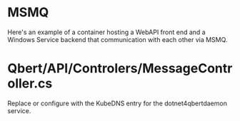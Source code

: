 # MSMQ
Here's an example of a container hosting a WebAPI front end and a Windows Service backend that communication with each other via MSMQ. 

# Qbert/API/Controlers/MessageController.cs

Replace or configure <URL OF DAEMON SERVICE> with the KubeDNS entry for the dotnet4qbertdaemon service.

